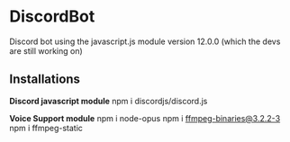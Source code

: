 # DiscordBot
Discord bot using the javascript.js module version 12.0.0 (which the devs are still working on)


## Installations
**Discord javascript module**
npm i discordjs/discord.js

**Voice Support module**
npm i node-opus
npm i ffmpeg-binaries@3.2.2-3
npm i ffmpeg-static

